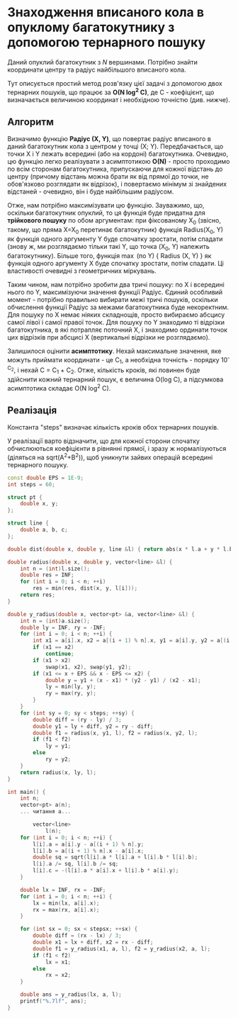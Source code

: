 # Знаходження вписаного кола в опуклому багатокутнику з допомогою тернарного пошуку

Даний опуклий багатокутник з $N$ вершинами. Потрібно знайти координати центру та радіус найбільшого вписаного кола.

Тут описується простий метод розв'язку цієї задачі з допомогою двох тернарних пошуків, що працює за **O(N log<sup>2</sup> C)**, де C - коефіцієнт, що визначається величиною координат і необхідною точністю (див. нижче).

## Алгоритм

Визначимо функцію **Радіус (Х, Y)**, що повертає радіус вписаного в даний багатокутник кола з центром у точці (Х; Y). Передбачається, що точки Х і Y лежать всередині (або на кордоні) багатокутника. Очевидно, цю функцію легко реалізувати з асимптотикою **O(N)** - просто проходимо по всім сторонам багатокутника, припускаючи для кожної відстань до центру (причому відстань можна брати як від прямої до точки, не обов'язково розглядати як відрізок), і повертаємо мінімум зі знайдених відстаней - очевидно, він і буде найбільшим радіусом.

Отже, нам потрібно максимізувати цю функцію. Зауважимо, що, оскільки багатокутник опуклий, то ця функція буде придатна для **трійкового пошуку** по обом аргументам: при фіксованому X<sub>0</sub> (звісно, такому, що пряма X=X<sub>0</sub> перетинає багатокутник) функція Radius(X<sub>0</sub>, Y) як функція одного аргументу Y буде спочатку зростати, потім спадати (знову ж, ми розглядаємо тільки такі Y, що точка (X<sub>0</sub>, Y) належить багатокутнику). Більше того, функція $\max$ (по Y) { Radius (X, Y) } як функція одного аргументу X буде спочатку зростати, потім спадати. Ці властивості очевидні з геометричних міркувань.

Таким чином, нам потрібно зробити два тричі пошуку: по X і всередині нього по Y, максимізуючи значення функції Радіус. Єдиний особливий момент - потрібно правильно вибирати межі тричі пошуків, оскільки обчислення функції Радіус за межами багатокутника буде некоректним. Для пошуку по X немає ніяких складнощів, просто вибираємо абсцису самої лівої і самої правої точок. Для пошуку по Y знаходимо ті відрізки багатокутника, в які потрапляє поточний X, і знаходимо ординати точок цих відрізків при абсцисі X (вертикальні відрізки не розглядаємо).

Залишилося оцінити **асимптотику**. Нехай максимальне значення, яке можуть приймати координати - це С<sub>1</sub>, а необхідна точність - порядку 10<sup>-С<sub>2</sub></sup>, і нехай С = С<sub>1</sub> + С<sub>2</sub>. Отже, кількість кроків, які повинен буде здійснити кожний тернарний пошук, є величина O(log C), а підсумкова асимптотика складає O(N log<sup>2</sup> C).

## Реалізація

Константа "steps" визначає кількість кроків обох тернарних пошуків.

У реалізації варто відзначити, що для кожної сторони спочатку обчислюються коефіцієнти в рівнянні прямої, і зразу ж нормалізуються (діляться на sqrt(A<sup>2</sup>+B<sup>2</sup>)), щоб уникнути зайвих операцій всередині тернарного пошуку.

<!--- TODO: specify code snippet id -->
``` cpp
const double EPS = 1E-9;
int steps = 60;

struct pt {
    double x, y;
};

struct line {
    double a, b, c;
};

double dist(double x, double y, line &l) { return abs(x * l.a + y * l.b + l.c); }

double radius(double x, double y, vector<line> &l) {
    int n = (int)l.size();
    double res = INF;
    for (int i = 0; i < n; ++i)
        res = min(res, dist(x, y, l[i]));
    return res;
}

double y_radius(double x, vector<pt> &a, vector<line> &l) {
    int n = (int)a.size();
    double ly = INF, ry = -INF;
    for (int i = 0; i < n; ++i) {
        int x1 = a[i].x, x2 = a[(i + 1) % n].x, y1 = a[i].y, y2 = a[(i + 1) % n].y;
        if (x1 == x2)
            continue;
        if (x1 > x2)
            swap(x1, x2), swap(y1, y2);
        if (x1 <= x + EPS && x - EPS <= x2) {
            double y = y1 + (x - x1) * (y2 - y1) / (x2 - x1);
            ly = min(ly, y);
            ry = max(ry, y);
        }
    }
    for (int sy = 0; sy < steps; ++sy) {
        double diff = (ry - ly) / 3;
        double y1 = ly + diff, y2 = ry - diff;
        double f1 = radius(x, y1, l), f2 = radius(x, y2, l);
        if (f1 < f2)
            ly = y1;
        else
            ry = y2;
    }
    return radius(x, ly, l);
}

int main() {
    int n;
    vector<pt> a(n);
    ... читання a...

        vector<line>
            l(n);
    for (int i = 0; i < n; ++i) {
        l[i].a = a[i].y - a[(i + 1) % n].y;
        l[i].b = a[(i + 1) % n].x - a[i].x;
        double sq = sqrt(l[i].a * l[i].a + l[i].b * l[i].b);
        l[i].a /= sq, l[i].b /= sq;
        l[i].c = -(l[i].a * a[i].x + l[i].b * a[i].y);
    }

    double lx = INF, rx = -INF;
    for (int i = 0; i < n; ++i) {
        lx = min(lx, a[i].x);
        rx = max(rx, a[i].x);
    }

    for (int sx = 0; sx < stepsx; ++sx) {
        double diff = (rx - lx) / 3;
        double x1 = lx + diff, x2 = rx - diff;
        double f1 = y_radius(x1, a, l), f2 = y_radius(x2, a, l);
        if (f1 < f2)
            lx = x1;
        else
            rx = x2;
    }

    double ans = y_radius(lx, a, l);
    printf("%.7lf", ans);
}
```